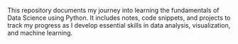 This repository documents my journey into learning the fundamentals of Data Science using Python. It includes notes, code snippets, and projects to track my progress as I develop essential skills in data analysis, visualization, and machine learning.
